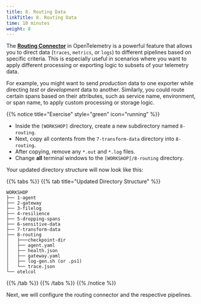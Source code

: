 ```yaml
---
title: 8. Routing Data
linkTitle: 8. Routing Data
time: 10 minutes
weight: 8
---
```


The [**Routing Connector**](https://github.com/open-telemetry/opentelemetry-collector-contrib/tree/main/connector/routingconnector) in OpenTelemetry is a powerful feature that allows you to direct data (`traces`, `metrics`, or `logs`) to different pipelines based on specific criteria. This is especially useful in scenarios where you want to apply different processing or exporting logic to subsets of your telemetry data.

For example, you might want to send *production* data to one exporter while directing *test* or *development* data to another. Similarly, you could route certain spans based on their attributes, such as service name, environment, or span name, to apply custom processing or storage logic.

{{% notice title="Exercise" style="green" icon="running" %}}

- Inside the `[WORKSHOP]` directory, create a new subdirectory named `8-routing`.
- Next, copy all contents from the `7-transform-data` directory into `8-routing`.
- After copying, remove any `*.out` and `*.log` files.
- Change **all** terminal windows to the `[WORKSHOP]/8-routing` directory.

Your updated directory structure will now look like this:

{{% tabs %}}
{{% tab title="Updated Directory Structure" %}}

```text
WORKSHOP
├── 1-agent
├── 2-gateway
├── 3-filelog
├── 4-resilience
├── 5-dropping-spans
├── 6-sensitive-data
├── 7-transform-data
├── 8-routing
│   ├───checkpoint-dir
│   ├── agent.yaml
│   ├── health.json
│   ├── gateway.yaml
│   ├── log-gen.sh (or .ps1)
│   └── trace.json
└── otelcol
```

{{% /tab %}}
{{% /tabs %}}
{{% /notice %}}

Next, we will configure the routing connector and the respective pipelines.
